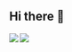 ## Hi there 👋

<div>
<a href="https://github.com/anuraghazra/github-readme-stats">
  <img align="left" src="https://github-readme-stats.vercel.app/api?username=tomoya092013&count_private=true&show_icons=true&theme=panda" />
</a>
<a href="https://github.com/anuraghazra/github-readme-stats">
  <img align="left" src="https://github-readme-stats.vercel.app/api/top-langs/?username=tomoya092013&layout=donut&theme=jolly" />
</a>
</div>
